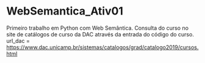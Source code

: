 # WebSemantica_Ativ01
Primeiro trabalho em Python com Web Semântica. Consulta do curso no site de catálogos de curso da DAC através da entrada do código do curso.
url_dac = https://www.dac.unicamp.br/sistemas/catalogos/grad/catalogo2019/cursos.html

